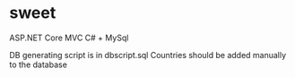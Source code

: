 # sweet

ASP.NET Core MVC C# + MySql

DB generating script is in dbscript.sql
Countries should be added manually to the database

